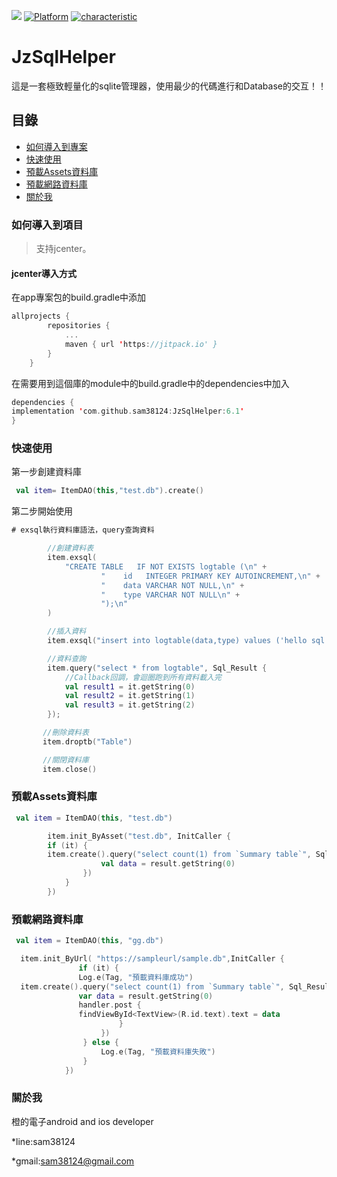 [![](https://jitpack.io/v/sam38124/JzSqlHelper.svg)](https://jitpack.io/#sam38124/JzSqlHelper)
[![Platform](https://img.shields.io/badge/平台-%20Android%20-brightgreen.svg)](https://github.com/sam38124)
[![characteristic](https://img.shields.io/badge/特點-%20輕量級%20%7C%20簡單易用%20%20%7C%20穩定%20-brightgreen.svg)](https://github.com/sam38124)
# JzSqlHelper
這是一套極致輕量化的sqlite管理器，使用最少的代碼進行和Database的交互！！
## 目錄
* [如何導入到專案](#Import)
* [快速使用](#Use)
* [預載Assets資料庫](#Assetsdb)
* [預載網路資料庫](#Urldb)
* [關於我](#About)

<a name="Import"></a>
### 如何導入到項目
> 支持jcenter。 <br/>

#### jcenter導入方式
在app專案包的build.gradle中添加
```kotlin
allprojects {
		repositories {
			...
			maven { url 'https://jitpack.io' }
		}
	}
```

在需要用到這個庫的module中的build.gradle中的dependencies中加入
```kotlin
dependencies {
implementation 'com.github.sam38124:JzSqlHelper:6.1'
}
```
<a name="Use"></a>
### 快速使用

第一步創建資料庫

```kotlin
 val item= ItemDAO(this,"test.db").create()
```
第二步開始使用
```kotlin
# exsql執行資料庫語法，query查詢資料

        //創建資料表
        item.exsql(
            "CREATE TABLE   IF NOT EXISTS logtable (\n" +
                    "    id   INTEGER PRIMARY KEY AUTOINCREMENT,\n" +
                    "    data VARCHAR NOT NULL,\n" +
                    "    type VARCHAR NOT NULL\n" +
                    ");\n"
        )

        //插入資料
        item.exsql("insert into logtable(data,type) values ('hello sql','sql')")

        //資料查詢
        item.query("select * from logtable", Sql_Result {
            //Callback回調，會迴圈跑到所有資料載入完
            val result1 = it.getString(0)
            val result2 = it.getString(1)
            val result3 = it.getString(2)
        });

       //刪除資料表
       item.droptb("Table")

       //關閉資料庫
       item.close()
```
<a name="Assetsdb"></a>
### 預載Assets資料庫
```kotlin
 val item = ItemDAO(this, "test.db")

        item.init_ByAsset("test.db", InitCaller {
        if (it) {
        item.create().query("select count(1) from `Summary table`", Sql_Result { result ->
                    val data = result.getString(0)
                })
            }
        })
```
<a name="Urldb"></a>
### 預載網路資料庫
```kotlin
 val item = ItemDAO(this, "gg.db")

  item.init_ByUrl( "https://sampleurl/sample.db",InitCaller {
               if (it) {
               Log.e(Tag, "預載資料庫成功")
  item.create().query("select count(1) from `Summary table`", Sql_Result { result ->
               var data = result.getString(0)
               handler.post {
               findViewById<TextView>(R.id.text).text = data
                        }
                    })
                } else {
                    Log.e(Tag, "預載資料庫失敗")
                }
            })
```

<a name="About"></a>
### 關於我
橙的電子android and ios developer

*line:sam38124

*gmail:sam38124@gmail.com
